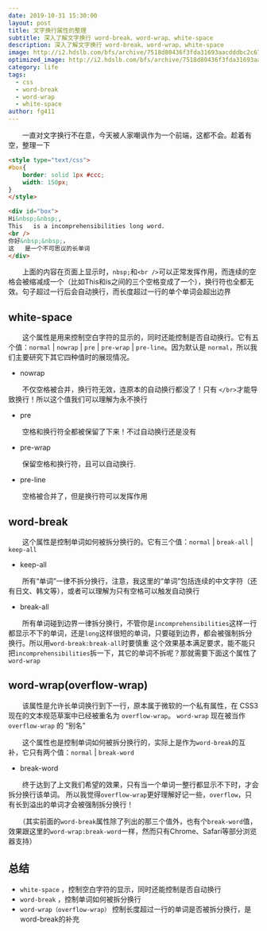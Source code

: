 ```yaml
---
date: 2019-10-31 15:30:00
layout: post
title: 文字换行属性的整理
subtitle: 深入了解文字换行 word-break、word-wrap、white-space
description: 深入了解文字换行 word-break、word-wrap、white-space
image: http://i2.hdslb.com/bfs/archive/7518d80436f3fda31693aacdddbc2c677b205409.jpg
optimized_image: http://i2.hdslb.com/bfs/archive/7518d80436f3fda31693aacdddbc2c677b205409.jpg
category: life
tags:
  - css
  - word-break
  - word-wrap
  - white-space
author: fg411
---
```


　　一直对文字换行不在意，今天被人家嘲讽作为一个前端，这都不会。趁着有空，整理一下

``` html
<style type="text/css">
#box{
    border: solid 1px #ccc;
    width: 150px;
}
</style>

<div id="box">
Hi&nbsp;&nbsp;,
This   is a incomprehensibilities long word.
<br />
你好&nbsp;&nbsp;，
这   是一个不可思议的长单词
</div>
```
　　上面的内容在页面上显示时，`nbsp;`和`<br />`可以正常发挥作用，而连续的空格会被缩减成一个（比如This和is之间的三个空格变成了一个），换行符也全都无效。句子超过一行后会自动换行，而长度超过一行的单个单词会超出边界

## white-space

　　这个属性是用来控制空白字符的显示的，同时还能控制是否自动换行。它有五个值：`normal` | `nowrap` | `pre` | `pre-wrap` | `pre-line`。因为默认是 `normal`，所以我们主要研究下其它四种值时的展现情况。

- nowrap

　　不仅空格被合并，换行符无效，连原本的自动换行都没了！只有 `</br>`才能导致换行！所以这个值我们可以理解为永不换行

- pre

　　空格和换行符全都被保留了下来！不过自动换行还是没有

- pre-wrap

　　保留空格和换行符，且可以自动换行.

- pre-line

　　空格被合并了，但是换行符可以发挥作用

## word-break
　　这个属性是控制单词如何被拆分换行的。它有三个值：`normal` | `break-all` | `keep-all`

- keep-all

　　所有“单词”一律不拆分换行，注意，我这里的“单词”包括连续的中文字符（还有日文、韩文等），或者可以理解为只有空格可以触发自动换行

- break-all

　　所有单词碰到边界一律拆分换行，不管你是`incomprehensibilities`这样一行都显示不下的单词，还是`long`这样很短的单词，只要碰到边界，都会被强制拆分换行。所以用`word-break:break-all`时要慎重
这个效果基本满足要求，能不能只把`incomprehensibilities`拆一下，其它的单词不拆呢？那就需要下面这个属性了`word-wrap`

## word-wrap(overflow-wrap)
　　该属性是允许长单词换行到下一行，原本属于微软的一个私有属性，在 CSS3 现在的文本规范草案中已经被重名为 `overflow-wrap`。 `word-wrap` 现在被当作 `overflow-wrap` 的 “别名”

　　这个属性也是控制单词如何被拆分换行的，实际上是作为`word-break`的互补，它只有两个值：`normal` | `break-word`

- break-word

　　终于达到了上文我们希望的效果，只有当一个单词一整行都显示不下时，才会拆分换行该单词。
所以我觉得`overflow-wrap`更好理解好记一些，`overflow`，只有长到溢出的单词才会被强制拆分换行！

　　（其实前面的`word-break`属性除了列出的那三个值外，也有个`break-word`值，效果跟这里的`word-wrap:break-word`一样，然而只有Chrome、Safari等部分浏览器支持）

## 总结
- `white-space` ，控制空白字符的显示，同时还能控制是否自动换行
- `word-break` ，控制单词如何被拆分换行
- `word-wrap（overflow-wrap）` 控制长度超过一行的单词是否被拆分换行，是word-break的补充